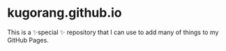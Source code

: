 # kugorang.github.io
This is a ✨special ✨ repository that I can use to add many of things to my GitHub Pages.
